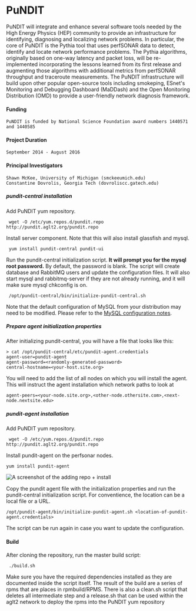 PuNDIT
======


PuNDIT will integrate and enhance several software tools needed by the High Energy Physics (HEP) community to provide an infrastructure for identifying, diagnosing and localizing network problems. In particular, the core of PuNDIT is the Pythia tool that uses perfSONAR data to detect, identify and locate network performance problems. The Pythia algorithms, originally based on one-way latency and packet loss, will be re-implemented incorporating the lessons learned from its first release and augmenting those algorithms with additional metrics from perfSONAR throughput and traceroute measurements.  The PuNDIT infrastructure will build upon other popular open-source tools including smokeping, ESnet's Monitoring and Debugging Dashboard (MaDDash) and the Open Monitoring Distribution (OMD) to provide a user-friendly network diagnosis framework.


#### Funding ####

    PuNDIT is funded by National Science Foundation award numbers 1440571 and 1440585

#### Project Duration ####

    September 2014 - August 2016

#### Principal Investigators ####

    Shawn McKee, University of Michigan (smckeeumich.edu)
    Constantine Dovrolis, Georgia Tech (dovroliscc.gatech.edu)

##### pundit-central installation #####

Add PuNDIT yum repository.

     wget -O /etc/yum.repos.d/pundit.repo http://pundit.aglt2.org/pundit.repo


Install server component. Note that this will also install glassfish and mysql. 

     yum install pundit-central pundit-ui

Run the pundit-central initialization script. **It will prompt you for the mysql root password.**  By default, the password is blank. The script will create database and RabbitMQ users and update the configuration files. It will also start mysql and rabbitmq-server if they are not already running, and it will make sure mysql chkconfig is on.

     /opt/pundit-central/bin/initialize-pundit-central.sh

Note that the default configuration of MySQL from your distribution may need to be modified. Please refer to the [MySQL configuration notes](https://github.com/pundit-project/pundit/wiki/MySQL-configuration-notes).

##### Prepare agent initialization properties #####

After initializing pundit-central, you will have a file that looks like this:

    > cat /opt/pundit-central/etc/pundit-agent.credentials
    agent-user=pundit-agent
    agent-password=<randomly-generated-password>
    central-hostname=<your-host.site.org>

You will need to add the list of all nodes on which you will install the agent. This will instruct the agent installation which network paths to look at

    agent-peers=<your-node.site.org>,<other-node.othersite.com>,<next-node.nextsite.edu>

##### pundit-agent installation #####

Add PuNDIT yum repository.

     wget -O /etc/yum.repos.d/pundit.repo http://pundit.aglt2.org/pundit.repo

Install pundit-agent on the perfsonar nodes.

	yum install pundit-agent
	
![A screenshot of the adding repo + install](http://i.imgur.com/AsAAj5Z.png)

Copy the pundit agent file with the initialization properties and run the pundit-central initialization script. For conventience, the location can be a local file or a URL.

	/opt/pundit-agent/bin/initialize-pundit-agent.sh <location-of-pundit-agent.credentials>

The script can be run again in case you want to update the configuration.

#### Build ####

After cloning the repository, run the master build script:

     ./build.sh

Make sure you have the required dependencies installed as they are documented inside the script itself. The result of the build are a series of rpms that are places in rpmbuild/RPMS. There is also a clean.sh script that deletes all intermediate step and a release.sh that can be used within the aglt2 network to deploy the rpms into the PuNDIT yum repository
